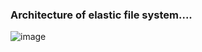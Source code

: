 ### Architecture of elastic file system....

![image](/Elastic-File-System/project_two2/efs_auto.webp)

